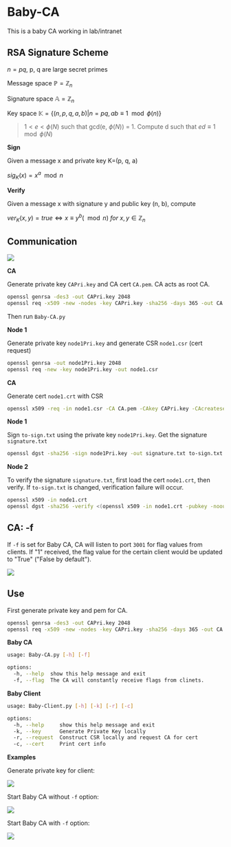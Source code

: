 # Baby-CA

This is a baby CA working in lab/intranet

## RSA Signature Scheme

$n = pq$, p, q are large secret primes

Message space $\mathbb{P} = \mathbb{Z}_n$

Signature space $\mathbb{A} = \mathbb{Z}_n$

Key space $\mathbb{K} = \{(n, p, q, a, b) | n = pq, ab \equiv 1 \mod \phi(n)\}$

> $1 \lt e \lt \phi(N)$ such that gcd(e, $\phi(N)$) = 1. Compute d such that $ed \equiv 1 \mod \phi(N)$

**Sign**

Given a message x and private key K=(p, q, a)

$sig_K(x) = x^a \mod n$

**Verify**

Given a message x with signature y and public key (n, b), compute

$ver_K(x, y) = true \Leftrightarrow x \equiv y^b (\mod n)\ for\ x,y \in \mathbb{Z}_n$


## Communication

![](pic/baby-CA.png)

**CA**

Generate private key `CAPri.key` and CA cert `CA.pem`. CA acts as root CA.

```bash
openssl genrsa -des3 -out CAPri.key 2048
openssl req -x509 -new -nodes -key CAPri.key -sha256 -days 365 -out CA.pem
```

Then run `Baby-CA.py`

**Node 1**

Generate private key `node1Pri.key` and generate CSR `node1.csr` (cert request)

```bash
openssl genrsa -out node1Pri.key 2048
openssl req -new -key node1Pri.key -out node1.csr
```

**CA**

Generate cert `node1.crt` with CSR

```bash
openssl x509 -req -in node1.csr -CA CA.pem -CAkey CAPri.key -CAcreateserial -out node1.crt -days 365 -sha256
```

**Node 1**

Sign `to-sign.txt` using the private key `node1Pri.key`. Get the signature `signature.txt`

```bash
openssl dgst -sha256 -sign node1Pri.key -out signature.txt to-sign.txt
```

**Node 2**

To verify the signature `signature.txt`, first load the cert `node1.crt`, then verify. If `to-sign.txt` is changed, verification failure will occur.

```bash
openssl x509 -in node1.crt
openssl dgst -sha256 -verify <(openssl x509 -in node1.crt -pubkey -noout) -signature signature.txt to-sign.txt
```

## CA: -f

If `-f` is set for Baby CA, CA will listen to port `3001` for flag values from clients. If "1" received, the flag value for the certain client would be updated to "True" ("False by default").

![](pic/ca-flag.png)

## Use

First generate private key and pem for CA.

```bash
openssl genrsa -des3 -out CAPri.key 2048
openssl req -x509 -new -nodes -key CAPri.key -sha256 -days 365 -out CA.pem
```

**Baby CA**

```bash
usage: Baby-CA.py [-h] [-f]

options:
  -h, --help  show this help message and exit
  -f, --flag  The CA will constantly receive flags from clinets.
```

**Baby Client**

```bash
usage: Baby-Client.py [-h] [-k] [-r] [-c]

options:
  -h, --help     show this help message and exit
  -k, --key      Generate Private Key locally
  -r, --request  Construct CSR locally and request CA for cert
  -c, --cert     Print cert info
```

**Examples**

Generate private key for client:

![](pic/prikey-client.png)

Start Baby CA without `-f` option:

![](pic/ca-nf.png)

Start Baby CA with `-f` option:

![](pic/ca-f.png)

